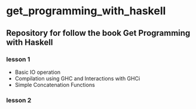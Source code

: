 # get_programming_with_haskell

## Repository for follow the book Get Programming with Haskell

### lesson 1
* Basic IO operation 
* Compilation using GHC and Interactions with GHCi
* Simple Concatenation Functions

### lesson 2
